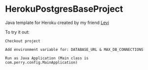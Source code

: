 # HerokuPostgresBaseProject
Java template for Heroku created by my friend [Levi](https://github.com/liester)

To try it out:

`Checkout project`

`Add environment variable for: DATABASE_URL & MAX_DB_CONNECTIONS`

`Run as Java Application (Main class is com.perry.config.MainApplication) `
